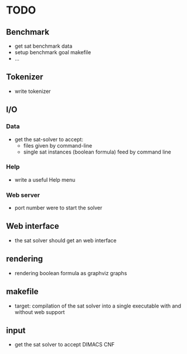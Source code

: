 # TODO

## Benchmark

* get sat benchmark data
* setup benchmark goal makefile
* ...


## Tokenizer

* write tokenizer


## I/O

### Data
* get the sat-solver to accept:
    * files given by command-line
    * single sat instances (boolean formula)
        feed by command line

### Help
* write a useful Help menu

### Web server
* port number were to start the solver



## Web interface
* the sat solver should get an web interface


## rendering
* rendering boolean formula as graphviz graphs


## makefile
* target: compilation of the sat solver into a single executable
            with and without web support

## input

* get the sat solver to accept DIMACS CNF
